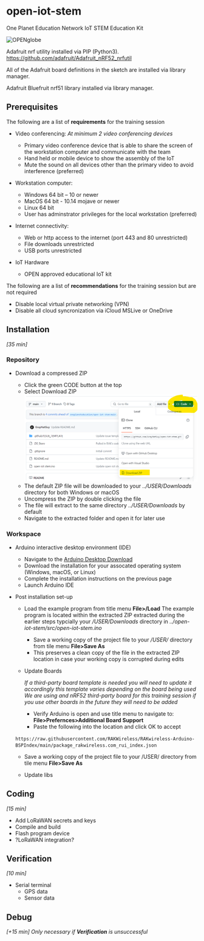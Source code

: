 # open-iot-stem
One Planet Education Network IoT STEM Education Kit


<img width="248" alt="OPENglobe" src="https://user-images.githubusercontent.com/17368055/199580276-4e5cb63f-2cf8-4e95-b6a8-bd3511b393b7.png">

Adafruit nrf utility installed via PIP (Python3).
https://github.com/adafruit/Adafruit_nRF52_nrfutil

All of the Adafruit board definitions in the sketch are installed via library manager.

Adafruit Bluefruit nrf51 library installed via library manager.

## Prerequisites

The following are a list of **requirements** for the training session

- Video conferencing: 
   *At minimum 2 video conferencing devices*
	- Primary video conference device that is able to share the screen of the workstation computer and communicate with the team
	- Hand held or mobile device to show the assembly of the IoT
   	- Mute the sound on all devices other than the primary video to avoid interference (preferred)
   	  
- Workstation computer:
    - Windows 64 bit – 10 or newer
    - MacOS 64 bit - 10.14 mojave or newer 
    - Linux 64 bit
    - User has adminstrator privileges for the local workstation (preferred)
      
- Internet connectivity:
    - Web or http access to the internet (port 443 and 80 unrestricted)
    - File downloads unrestricted
    - USB ports unrestricted
      
- IoT Hardware
    - OPEN approved educational IoT kit
 
The following are a list of **recommendations** for the training session but are not required

- Disable local virtual private networking (VPN)
- Disable all cloud syncronization via iCloud MSLive or OneDrive

## Installation
*[35 min]*
### Repository

- Download a compressed ZIP
  
  - Click the green CODE button at the top
  - Select Download ZIP
    ![ZIP download](https://github.com/GrayHatGuy/open-iot-stem/blob/3617701d3dec65c0ebc42911ac7744f3bd4ea87b/img/repo_zip.png?raw=true)
  - The default ZIP file will be downloaded to your *../USER/Downloads* directory for both Windows or macOS
  - Uncompress the ZIP by double clicking the file
  - The file will extract to the same directory *../USER/Downloads* by default
  - Navigate to the extracted folder and open it for later use
    
### Workspace 

- Arduino interactive desktop environment (IDE)
  
  - Navigate to the [Arduino Desktop Download](https://support.arduino.cc/hc/en-us/articles/360019833020-Download-and-install-Arduino-IDE)
  - Download the installation for your assocated operating system (Windows, macOS, or Linux)
  - Complete the installation instructions on the previous page
  - Launch Arduino IDE
    
- Post installation set-up
  
  - Load the example program from title menu **File>/Load**
    The example program is located within the extracted ZIP extracted during the earlier steps typcially your */USER/Downloads* directory in *../open-iot-stem/src/open-iot-stem.ino*

    - Save a working copy of the project file to your */USER/* directory from tile menu **File>Save As**
    - This preserves a clean copy of the file in the extracted ZIP location in case your working copy is corrupted during edits
      
  - Update Boards
    
    *If a third-party board template is needed you will need to update it accordingly this template varies depending on the board being used*
    *We are using and nRF52 third-party board for this training session if you use other boards in the future they will need to be added*
    
    - Verify Arduino is open and use title menu to navigate to: **File>Prefernces>Additional Board Support**
    - Paste the following into the location and click OK to accept

   ```https://raw.githubusercontent.com/RAKWireless/RAKwireless-Arduino-BSPIndex/main/package_rakwireless.com_rui_index.json```

    - Save a working copy of the project file to your /USER/ directory from tile menu **File>Save As**
  
  - Update libs
    
## Coding
*[15 min]*
- Add LoRaWAN secrets and keys
- Compile and build 
- Flash program device
- ?LoRaWAN integration?
  
## Verification
*[10 min]*
- Serial terminal
  - GPS data
  - Sensor data
    
## Debug
*[+15 min]*
*Only necessary if **Verification** is unsuccessful*
  
